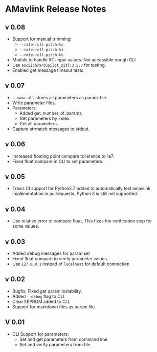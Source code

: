 # AMavlink Release Notes

## v 0.08

* Support for manual trimming:
    * ```--rate-roll-pitch-kp```
    * ```--rate-roll-pitch-ki```
    * ```--rate-roll-pitch-kd```
* Module to handle RC-input values. Not accessible trough CLI.
* Use ```asciich/ardupilot_sitl:3.5.7``` for testing.
* Enabled get message timeout tests.

## v 0.07

* ```--save-all``` stores all parameters as param-file.
* Write parameter files.
* Parameters:
    * Added get_number_of_params.
    * Get parameters by index.
    * Get all parameters.
* Capture strmatch messages to stdout.

## v 0.06

* Increased floating point compare tollerance to 1e7.
* Fixed float compare in CLI to set parameters.

## v 0.05

* Travis CI support for Python2.7 added to automatically test amavlink implementation in pullrequests. Python 3 is still not supported.

## v 0.04

* Use relative error to compare float. This fixes the verification step for some values.

## v 0.03

* Added debug messages for param.set
* Fixed float compare to verify parameter values. 
* Use ```127.0.0.1``` instead of ```localhost``` for default connection.

## v 0.02

* Bugfix: Fixed get param instability.
* Added ```--debug``` flag to CLI.
* Clear EEPROM added to CLI.
* Support for markdown files as param.file.

## V 0.01

* CLI Support for parameters:
    * Set and get parameters from command line.
    * Set and verify parameters from file.